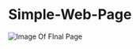 # Simple-Web-Page
![Image Of FInal Page](https://elzero.org/wp-content/uploads/2020/05/task-create-full-simple-page.png)
